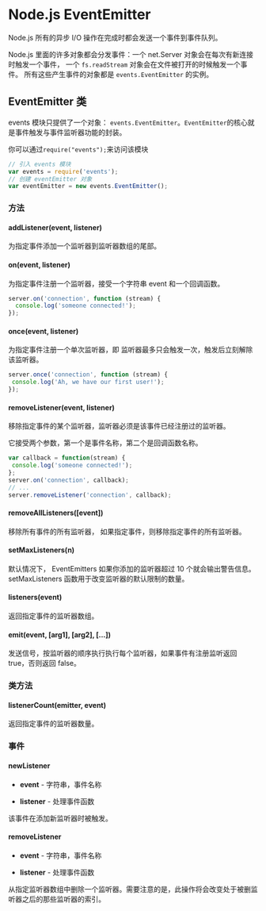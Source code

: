 # Node.js EventEmitter

Node.js 所有的异步 I/O 操作在完成时都会发送一个事件到事件队列。  

Node.js 里面的许多对象都会分发事件：一个 net.Server 对象会在每次有新连接时触发一个事件， 一个 `fs.readStream` 对象会在文件被打开的时候触发一个事件。 所有这些产生事件的对象都是 `events.EventEmitter` 的实例。

## EventEmitter 类

events 模块只提供了一个对象： `events.EventEmitter`。`EventEmitter`的核心就是事件触发与事件监听器功能的封装。

你可以通过`require("events");`来访问该模块

```js
// 引入 events 模块
var events = require('events');
// 创建 eventEmitter 对象
var eventEmitter = new events.EventEmitter();
```

### 方法

#### addListener(event, listener)

为指定事件添加一个监听器到监听器数组的尾部。

#### on(event, listener)

为指定事件注册一个监听器，接受一个字符串 event 和一个回调函数。

```js
server.on('connection', function (stream) {
  console.log('someone connected!');
});
```

#### once(event, listener)

为指定事件注册一个单次监听器，即 监听器最多只会触发一次，触发后立刻解除该监听器。

```js
server.once('connection', function (stream) {
 console.log('Ah, we have our first user!');
});
```

#### removeListener(event, listener)

移除指定事件的某个监听器，监听器必须是该事件已经注册过的监听器。

它接受两个参数，第一个是事件名称，第二个是回调函数名称。

```js
var callback = function(stream) {
 console.log('someone connected!');
};
server.on('connection', callback);
// ...
server.removeListener('connection', callback);
```

#### removeAllListeners([event])

移除所有事件的所有监听器， 如果指定事件，则移除指定事件的所有监听器。

#### setMaxListeners(n)

默认情况下， EventEmitters 如果你添加的监听器超过 10 个就会输出警告信息。 setMaxListeners 函数用于改变监听器的默认限制的数量。

#### listeners(event)

返回指定事件的监听器数组。

#### emit(event, [arg1], [arg2], [...])

发送信号，按监听器的顺序执行执行每个监听器，如果事件有注册监听返回 true，否则返回 false。

### 类方法

#### listenerCount(emitter, event)

返回指定事件的监听器数量。

### 事件

#### newListener

- **event** - 字符串，事件名称

- **listener** - 处理事件函数

该事件在添加新监听器时被触发。

#### removeListener

- **event** - 字符串，事件名称

- **listener** - 处理事件函数

从指定监听器数组中删除一个监听器。需要注意的是，此操作将会改变处于被删监听器之后的那些监听器的索引。
